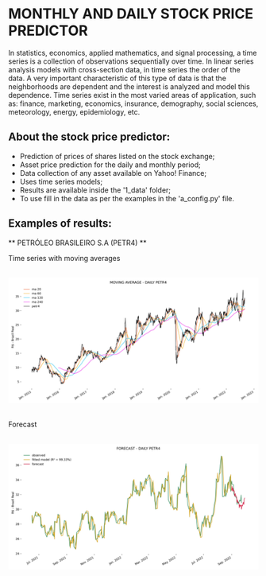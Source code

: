 # MONTHLY AND DAILY STOCK PRICE PREDICTOR
In statistics, economics, applied mathematics, and signal processing, a time series is a collection of observations sequentially over time. In linear series analysis models with cross-section data, in time series the order of the data. A very important characteristic of this type of data is that the neighborhoods are dependent and the interest is analyzed and model this dependence. Time series exist in the most varied areas of application, such as: finance, marketing, economics, insurance, demography, social sciences, meteorology, energy, epidemiology, etc.

## About the stock price predictor:
* Prediction of prices of shares listed on the stock exchange;
* Asset price prediction for the daily and monthly period;
* Data collection of any asset available on Yahoo! Finance;
* Uses time series models;
* Results are available inside the '1_data' folder;
* To use fill in the data as per the examples in the 'a_config.py' file.

## Examples of results:

** PETRÓLEO BRASILEIRO  S.A (PETR4) **

Time series with moving averages
<p align="center">
	<br />
 	<img src="/1_data/petr4/daily/results/petr4_1.1_moving_average_daily.jpg" width="900" />
	<br />
	<br />
</p>

Forecast
<p align="center">
	<br />
 	<img src="/1_data/petr4/daily/results/petr4_13_observed_fitted_predict_daily.jpg" width="900" />
	<br />
	<br />
</p>
